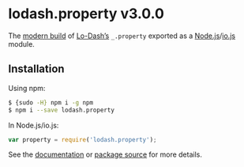 # lodash.property v3.0.0

The [modern build](https://github.com/lodash/lodash/wiki/Build-Differences) of [Lo-Dash’s](https://lodash.com/) `_.property` exported as a [Node.js](http://nodejs.org/)/[io.js](https://iojs.org/) module.

## Installation

Using npm:

```bash
$ {sudo -H} npm i -g npm
$ npm i --save lodash.property
```

In Node.js/io.js:

```js
var property = require('lodash.property');
```

See the [documentation](https://lodash.com/docs#property) or [package source](https://github.com/lodash/lodash/blob/3.0.0-npm-packages/lodash.property) for more details.
